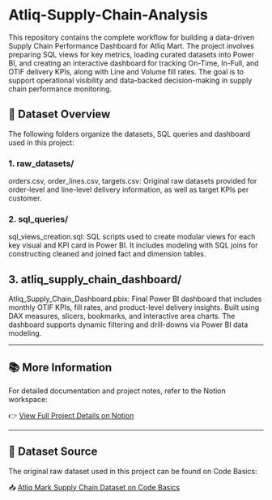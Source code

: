 # Atliq-Supply-Chain-Analysis
This repository contains the complete workflow for building a data-driven Supply Chain Performance Dashboard for Atliq Mart. The project involves preparing SQL views for key metrics, loading curated datasets into Power BI, and creating an interactive dashboard for tracking On-Time, In-Full, and OTIF delivery KPIs, along with Line and Volume fill rates. The goal is to support operational visibility and data-backed decision-making in supply chain performance monitoring.

## 📁 Dataset Overview
The following folders organize the datasets, SQL queries and dashboard used in this project:

### 1. raw_datasets/
orders.csv, order_lines.csv, targets.csv: Original raw datasets provided for order-level and line-level delivery information, as well as target KPIs per customer.

### 2. sql_queries/
sql_views_creation.sql: SQL scripts used to create modular views for each key visual and KPI card in Power BI. It includes modeling with SQL joins for constructing cleaned and joined fact and dimension tables.

## 3. atliq_supply_chain_dashboard/
Atliq_Supply_Chain_Dashboard.pbix: Final Power BI dashboard that includes monthly OTIF KPIs, fill rates, and product-level delivery insights. Built using DAX measures, slicers, bookmarks, and interactive area charts. The dashboard supports dynamic filtering and drill-downs via Power BI data modeling.

---

## 📚 More Information
For detailed documentation and project notes, refer to the Notion workspace:

👉 [View Full Project Details on Notion](https://www.notion.so/AtliQ-Mart-Supply-Chain-Analysis-2261279cd9ac80828d74fd7068cce3e2?source=copy_link)

---

## 🔗 Dataset Source

The original raw dataset used in this project can be found on Code Basics:

📥 [Atliq Mark Supply Chain Dataset on Code Basics](https://codebasics.io/challenges/codebasics-resume-project-challenge/5)
